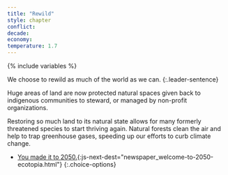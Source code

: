 ```yaml
---
title: "Rewild"
style: chapter
conflict: 
decade: 
economy: 
temperature: 1.7
---
```


{% include variables %}

We choose to rewild as much of the world as we can.
{:.leader-sentence}

Huge areas of land are now protected natural spaces given back to indigenous communities to steward, or managed by non-profit organizations.

Restoring so much land to its natural state allows for many formerly threatened species to start thriving again. Natural forests clean the air and help to trap greenhouse gases, speeding up our efforts to curb climate change.

- [You made it to 2050.](part-page_2050.html){:js-next-dest="newspaper_welcome-to-2050-ecotopia.html"}
{:.choice-options}
